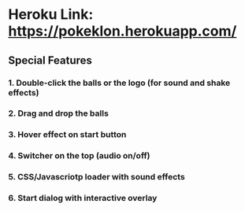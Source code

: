 # Heroku Link: https://pokeklon.herokuapp.com/

## Special Features

### 1. Double-click the balls or the logo (for sound and shake effects)
### 2. Drag and drop the balls
### 3. Hover effect on start button
### 4. Switcher on the top (audio on/off)
### 5. CSS/Javascriotp loader with sound effects
### 6. Start dialog with interactive overlay
